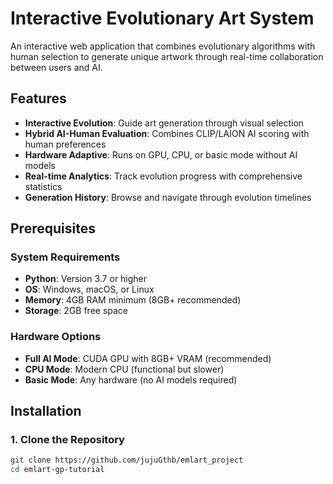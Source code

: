 # Interactive Evolutionary Art System

An interactive web application that combines evolutionary algorithms with human selection to generate unique artwork through real-time collaboration between users and AI.

## Features

- **Interactive Evolution**: Guide art generation through visual selection
- **Hybrid AI-Human Evaluation**: Combines CLIP/LAION AI scoring with human preferences
- **Hardware Adaptive**: Runs on GPU, CPU, or basic mode without AI models
- **Real-time Analytics**: Track evolution progress with comprehensive statistics
- **Generation History**: Browse and navigate through evolution timelines

## Prerequisites

### System Requirements
- **Python**: Version 3.7 or higher
- **OS**: Windows, macOS, or Linux
- **Memory**: 4GB RAM minimum (8GB+ recommended)
- **Storage**: 2GB free space

### Hardware Options
- **Full AI Mode**: CUDA GPU with 8GB+ VRAM (recommended)
- **CPU Mode**: Modern CPU (functional but slower)
- **Basic Mode**: Any hardware (no AI models required)

## Installation

### 1. Clone the Repository
```bash
git clone https://github.com/jujuGthb/emlart_project
cd emlart-gp-tutorial
